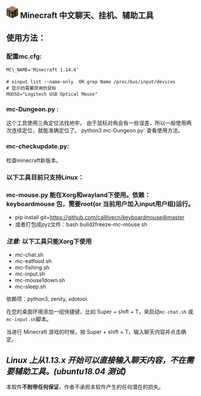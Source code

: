 

![工作台](mc-icon.png  "工作台") Minecraft 中文聊天、挂机、辅助工具
----



## 使用方法：

### 配置mc.cfg:

```shell
MC\_NAME='Minecraft 1.14.4'

# xinput list --name-only  OR grep Name /proc/bus/input/devices
# 显示的需要禁用的鼠标
MOUSE="Logitech USB Optical Mouse"
```


### mc-Dungeon.py :
这个工具使用三角定位法找地牢。
由于鼠标对角会有一些误差，所以一般使用两次连续定位，就能准确定位了。
python3  mc-Dungeon.py` 查看使用方法。

### mc-checkupdate.py:
检查minecraft新版本。

### 以下工具目前只支持Linux：

### mc-mouse.py 能在Xorg和wayland下使用。依赖：keyboardmouse 包，需要root(or 当前用户加入input用户组)运行。
- pip install git+https://github.com/calllivecn/keyboardmouse@master
- 或者打包成pyz文件：bash build2freeze-mc-mouse.sh

### *注意:*  以下工具只能Xorg下使用
- mc-chat.sh
- mc-eatfood.sh
- mc-fishing.sh
- mc-input.sh
- mc-mouse1down.sh
- mc-sleep.sh


依赖项：python3, zenity, xdotool

在您的桌面环境添加一组快捷键，比如 Super + shift + T，来启动`mc-chat.sh` 或`mc-input.sh`脚本。


当进行 Minecraft 游戏的时候，按 Super + shift + T，输入聊天内容并点击确定。

## *Linux 上从1.13.x 开始可以直接输入聊天内容，不在需要辅助工具。(ubuntu18.04 测试)*

本软件**不附带任何保证**，作者不承担本软件产生的任何潜在的损失。
